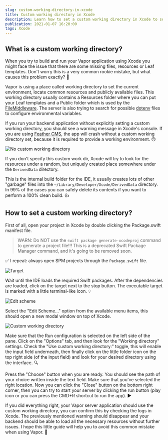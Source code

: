 ```yaml
---
slug: custom-working-directory-in-xcode
title: Custom working directory in Xcode
description: Learn how to set a custom working directory in Xcode to solve one of the most common beginner issue when using Vapor.
publication: 2021-01-07 16:20:00
tags: Xcode
---
```


## What is a custom working directory?

When you try to build and run your Vapor application using Xcode you might face the issue that there are some missing files, resources or Leaf templates. Don't worry this is a very common rookie mistake, but what causes this problem exactly? 🤔

Vapor is using a place called working directory to set the current environment, locate common resources and publicly available files. This working directory usually contains a Resources folder where you can put your Leaf templates and a Public folder which is used by the [FileMiddleware](https://docs.vapor.codes/4.0/middleware/#file-middleware). The server is also trying to search for possible [dotenv](https://docs.vapor.codes/4.0/environment/) files to configure environmental variables.

If you run your backend application without explicitly setting a custom working directory, you should see a warning message in Xcode's console. If you are using [Feather CMS](https://github.com/feathercms/feather/), the app will crash without a custom working directory set, because it is required to provide a working environment. 🙃

![No custom working directory](warning-no-custom-working-directory-set.png)

 
If you don't specify this custom work dir, Xcode will try to look for the resources under a random, but uniquely created place somewhere under the `DerivedData` directory.

This is the internal build folder for the IDE, it usually creates lots of other "garbage" files into the `~/Library/Developer/Xcode/DerivedData` directory. In 99% of the cases you can safely delete its contents if you want to perform a 100% clean build. 👍

## How to set a custom working directory?

First of all, open your project in Xcode by double clicking the Package.swift manifest file.

> WARN: Do NOT use the `swift package generate-xcodeproj` command to generate a project file!!! This is a deprecated Swift Package Manager command, and it's going to be removed soon.

✅ I repeat: always open SPM projects through the `Package.swift` file.

![Target](target.png)

 
Wait until the IDE loads the required Swift packages. After the dependencies are loaded, click on the target next to the stop button. The executable target is marked with a little terminal-like icon. 💡

![Edit scheme](edit-scheme.png)

Select the "Edit Scheme..." option from the available menu items, this should open a new modal window on top of Xcode.

![Custom working directory](custom-working-directory.png)
 
Make sure that the Run configuration is selected on the left side of the pane. Click on the "Options" tab, and then look for the "Working directory" settings. Check the "Use custom working directory:" toggle, this will enable the input field underneath, then finally click on the little folder icon on the top right side (of the input field) and look for your desired directory using the interface. 🔍

Press the "Choose" button when you are ready. You should see the path of your choice written inside the text field. Make sure that you've selected the right location. Now you can click the "Close" button on the bottom right corner, then you can try to start your server by clicking the run button (play icon or you can press the CMD+R shortcut to run the app). ▶️

If you did everything right, your Vapor server application should use the custom working directory, you can confirm this by checking the logs in Xcode. The previously mentioned warning should disappear and your backend should be able to load all the necessary resources without further issues. I hope this little guide will help you to avoid this common mistake when using Vapor. 🙏
